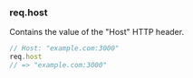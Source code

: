 <h3 id='req.host'>req.host</h3>

Contains the value of the "Host" HTTP header.

~~~js
// Host: "example.com:3000"
req.host
// => "example.com:3000"
~~~
